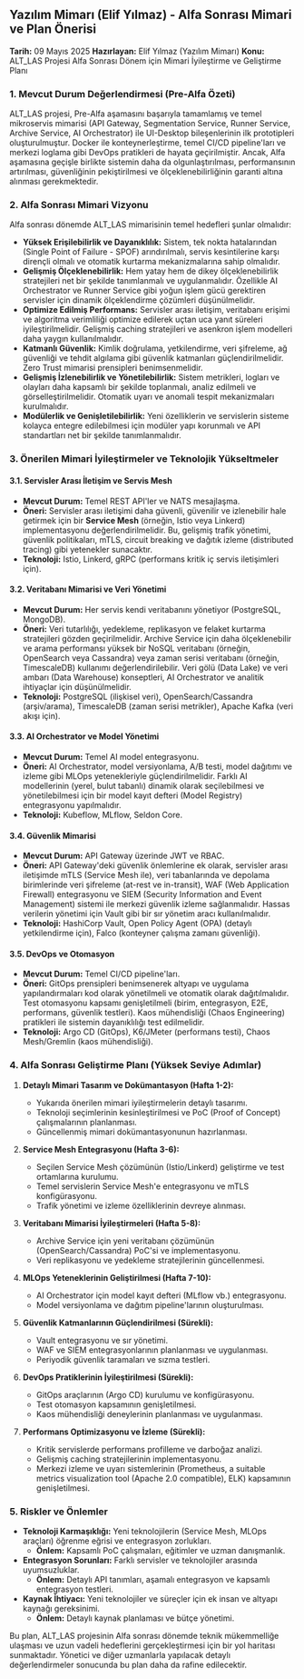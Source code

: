 ## Yazılım Mimarı (Elif Yılmaz) - Alfa Sonrası Mimari ve Plan Önerisi

**Tarih:** 09 Mayıs 2025
**Hazırlayan:** Elif Yılmaz (Yazılım Mimarı)
**Konu:** ALT_LAS Projesi Alfa Sonrası Dönem için Mimari İyileştirme ve Geliştirme Planı

### 1. Mevcut Durum Değerlendirmesi (Pre-Alfa Özeti)

ALT_LAS projesi, Pre-Alfa aşamasını başarıyla tamamlamış ve temel mikroservis mimarisi (API Gateway, Segmentation Service, Runner Service, Archive Service, AI Orchestrator) ile UI-Desktop bileşenlerinin ilk prototipleri oluşturulmuştur. Docker ile konteynerleştirme, temel CI/CD pipeline'ları ve merkezi loglama gibi DevOps pratikleri de hayata geçirilmiştir. Ancak, Alfa aşamasına geçişle birlikte sistemin daha da olgunlaştırılması, performansının artırılması, güvenliğinin pekiştirilmesi ve ölçeklenebilirliğinin garanti altına alınması gerekmektedir.

### 2. Alfa Sonrası Mimari Vizyonu

Alfa sonrası dönemde ALT_LAS mimarisinin temel hedefleri şunlar olmalıdır:

*   **Yüksek Erişilebilirlik ve Dayanıklılık:** Sistem, tek nokta hatalarından (Single Point of Failure - SPOF) arındırılmalı, servis kesintilerine karşı dirençli olmalı ve otomatik kurtarma mekanizmalarına sahip olmalıdır.
*   **Gelişmiş Ölçeklenebilirlik:** Hem yatay hem de dikey ölçeklenebilirlik stratejileri net bir şekilde tanımlanmalı ve uygulanmalıdır. Özellikle AI Orchestrator ve Runner Service gibi yoğun işlem gücü gerektiren servisler için dinamik ölçeklendirme çözümleri düşünülmelidir.
*   **Optimize Edilmiş Performans:** Servisler arası iletişim, veritabanı erişimi ve algoritma verimliliği optimize edilerek uçtan uca yanıt süreleri iyileştirilmelidir. Gelişmiş caching stratejileri ve asenkron işlem modelleri daha yaygın kullanılmalıdır.
*   **Katmanlı Güvenlik:** Kimlik doğrulama, yetkilendirme, veri şifreleme, ağ güvenliği ve tehdit algılama gibi güvenlik katmanları güçlendirilmelidir. Zero Trust mimarisi prensipleri benimsenmelidir.
*   **Gelişmiş İzlenebilirlik ve Yönetilebilirlik:** Sistem metrikleri, logları ve olayları daha kapsamlı bir şekilde toplanmalı, analiz edilmeli ve görselleştirilmelidir. Otomatik uyarı ve anomali tespit mekanizmaları kurulmalıdır.
*   **Modülerlik ve Genişletilebilirlik:** Yeni özelliklerin ve servislerin sisteme kolayca entegre edilebilmesi için modüler yapı korunmalı ve API standartları net bir şekilde tanımlanmalıdır.

### 3. Önerilen Mimari İyileştirmeler ve Teknolojik Yükseltmeler

#### 3.1. Servisler Arası İletişim ve Servis Mesh

*   **Mevcut Durum:** Temel REST API'ler ve NATS mesajlaşma.
*   **Öneri:** Servisler arası iletişimi daha güvenli, güvenilir ve izlenebilir hale getirmek için bir **Service Mesh** (örneğin, Istio veya Linkerd) implementasyonu değerlendirilmelidir. Bu, gelişmiş trafik yönetimi, güvenlik politikaları, mTLS, circuit breaking ve dağıtık izleme (distributed tracing) gibi yetenekler sunacaktır.
*   **Teknoloji:** Istio, Linkerd, gRPC (performans kritik iç servis iletişimleri için).

#### 3.2. Veritabanı Mimarisi ve Veri Yönetimi

*   **Mevcut Durum:** Her servis kendi veritabanını yönetiyor (PostgreSQL, MongoDB).
*   **Öneri:** Veri tutarlılığı, yedekleme, replikasyon ve felaket kurtarma stratejileri gözden geçirilmelidir. Archive Service için daha ölçeklenebilir ve arama performansı yüksek bir NoSQL veritabanı (örneğin, OpenSearch veya Cassandra) veya zaman serisi veritabanı (örneğin, TimescaleDB) kullanımı değerlendirilebilir. Veri gölü (Data Lake) ve veri ambarı (Data Warehouse) konseptleri, AI Orchestrator ve analitik ihtiyaçlar için düşünülmelidir.
*   **Teknoloji:** PostgreSQL (ilişkisel veri), OpenSearch/Cassandra (arşiv/arama), TimescaleDB (zaman serisi metrikler), Apache Kafka (veri akışı için).

#### 3.3. AI Orchestrator ve Model Yönetimi

*   **Mevcut Durum:** Temel AI model entegrasyonu.
*   **Öneri:** AI Orchestrator, model versiyonlama, A/B testi, model dağıtımı ve izleme gibi MLOps yetenekleriyle güçlendirilmelidir. Farklı AI modellerinin (yerel, bulut tabanlı) dinamik olarak seçilebilmesi ve yönetilebilmesi için bir model kayıt defteri (Model Registry) entegrasyonu yapılmalıdır.
*   **Teknoloji:** Kubeflow, MLflow, Seldon Core.

#### 3.4. Güvenlik Mimarisi

*   **Mevcut Durum:** API Gateway üzerinde JWT ve RBAC.
*   **Öneri:** API Gateway'deki güvenlik önlemlerine ek olarak, servisler arası iletişimde mTLS (Service Mesh ile), veri tabanlarında ve depolama birimlerinde veri şifreleme (at-rest ve in-transit), WAF (Web Application Firewall) entegrasyonu ve SIEM (Security Information and Event Management) sistemi ile merkezi güvenlik izleme sağlanmalıdır. Hassas verilerin yönetimi için Vault gibi bir sır yönetim aracı kullanılmalıdır.
*   **Teknoloji:** HashiCorp Vault, Open Policy Agent (OPA) (detaylı yetkilendirme için), Falco (konteyner çalışma zamanı güvenliği).

#### 3.5. DevOps ve Otomasyon

*   **Mevcut Durum:** Temel CI/CD pipeline'ları.
*   **Öneri:** GitOps prensipleri benimsenerek altyapı ve uygulama yapılandırmaları kod olarak yönetilmeli ve otomatik olarak dağıtılmalıdır. Test otomasyonu kapsamı genişletilmeli (birim, entegrasyon, E2E, performans, güvenlik testleri). Kaos mühendisliği (Chaos Engineering) pratikleri ile sistemin dayanıklılığı test edilmelidir.
*   **Teknoloji:** Argo CD (GitOps), K6/JMeter (performans testi), Chaos Mesh/Gremlin (kaos mühendisliği).

### 4. Alfa Sonrası Geliştirme Planı (Yüksek Seviye Adımlar)

1.  **Detaylı Mimari Tasarım ve Dokümantasyon (Hafta 1-2):**
    *   Yukarıda önerilen mimari iyileştirmelerin detaylı tasarımı.
    *   Teknoloji seçimlerinin kesinleştirilmesi ve PoC (Proof of Concept) çalışmalarının planlanması.
    *   Güncellenmiş mimari dokümantasyonunun hazırlanması.

2.  **Service Mesh Entegrasyonu (Hafta 3-6):**
    *   Seçilen Service Mesh çözümünün (Istio/Linkerd) geliştirme ve test ortamlarına kurulumu.
    *   Temel servislerin Service Mesh'e entegrasyonu ve mTLS konfigürasyonu.
    *   Trafik yönetimi ve izleme özelliklerinin devreye alınması.

3.  **Veritabanı Mimarisi İyileştirmeleri (Hafta 5-8):**
    *   Archive Service için yeni veritabanı çözümünün (OpenSearch/Cassandra) PoC'si ve implementasyonu.
    *   Veri replikasyonu ve yedekleme stratejilerinin güncellenmesi.

4.  **MLOps Yeteneklerinin Geliştirilmesi (Hafta 7-10):**
    *   AI Orchestrator için model kayıt defteri (MLflow vb.) entegrasyonu.
    *   Model versiyonlama ve dağıtım pipeline'larının oluşturulması.

5.  **Güvenlik Katmanlarının Güçlendirilmesi (Sürekli):**
    *   Vault entegrasyonu ve sır yönetimi.
    *   WAF ve SIEM entegrasyonlarının planlanması ve uygulanması.
    *   Periyodik güvenlik taramaları ve sızma testleri.

6.  **DevOps Pratiklerinin İyileştirilmesi (Sürekli):**
    *   GitOps araçlarının (Argo CD) kurulumu ve konfigürasyonu.
    *   Test otomasyon kapsamının genişletilmesi.
    *   Kaos mühendisliği deneylerinin planlanması ve uygulanması.

7.  **Performans Optimizasyonu ve İzleme (Sürekli):**
    *   Kritik servislerde performans profilleme ve darboğaz analizi.
    *   Gelişmiş caching stratejilerinin implementasyonu.
    *   Merkezi izleme ve uyarı sistemlerinin (Prometheus, a suitable metrics visualization tool (Apache 2.0 compatible), ELK) kapsamının genişletilmesi.

### 5. Riskler ve Önlemler

*   **Teknoloji Karmaşıklığı:** Yeni teknolojilerin (Service Mesh, MLOps araçları) öğrenme eğrisi ve entegrasyon zorlukları.
    *   **Önlem:** Kapsamlı PoC çalışmaları, eğitimler ve uzman danışmanlık.
*   **Entegrasyon Sorunları:** Farklı servisler ve teknolojiler arasında uyumsuzluklar.
    *   **Önlem:** Detaylı API tanımları, aşamalı entegrasyon ve kapsamlı entegrasyon testleri.
*   **Kaynak İhtiyacı:** Yeni teknolojiler ve süreçler için ek insan ve altyapı kaynağı gereksinimi.
    *   **Önlem:** Detaylı kaynak planlaması ve bütçe yönetimi.

Bu plan, ALT_LAS projesinin Alfa sonrası dönemde teknik mükemmelliğe ulaşması ve uzun vadeli hedeflerini gerçekleştirmesi için bir yol haritası sunmaktadır. Yönetici ve diğer uzmanlarla yapılacak detaylı değerlendirmeler sonucunda bu plan daha da rafine edilecektir.
